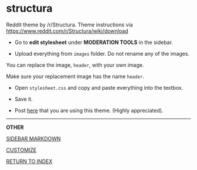 # structura

Reddit theme by /r/Structura. Theme instructions via https://www.reddit.com/r/Structura/wiki/download

* Go to **edit stylesheet** under **MODERATION TOOLS** in the sidebar.

* Upload everything from `images` folder. Do not rename any of the images.

You can replace the image, `header`, with your own image.

Make sure your replacement image has the name `header`.

* Open `stylesheet.css` and copy and paste everything into the textbox.

* Save it. 

* Post [here](https://redd.it/4gxwqg) that you are using this theme. (Highly appreciated).

---

**OTHER**

[SIDEBAR MARKDOWN](https://www.reddit.com/r/Structura/wiki/sidebarmarkdown)

[CUSTOMIZE](https://www.reddit.com/r/Structura/wiki/customize)

[RETURN TO INDEX](https://www.reddit.com/r/Structura/wiki/index)
